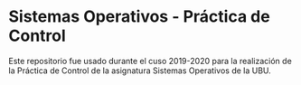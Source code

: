 # Sistemas Operativos - Práctica de Control

Este repositorio fue usado durante el cuso 2019-2020 para la realización de la Práctica de Control de la asignatura Sistemas Operativos de la UBU.

